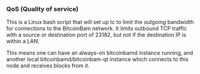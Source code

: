 ### QoS (Quality of service) ###

This is a Linux bash script that will set up tc to limit the outgoing bandwidth for connections to the BitcoinBam network. It limits outbound TCP traffic with a source or destination port of 23182, but not if the destination IP is within a LAN.

This means one can have an always-on bitcoinbamd instance running, and another local bitcoinbamd/bitcoinbam-qt instance which connects to this node and receives blocks from it.
